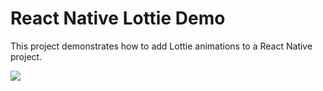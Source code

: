 # React Native Lottie Demo

This project demonstrates how to add Lottie animations to a React Native project.

![](https://www.dl.dropboxusercontent.com/s/8dgd7tnj1z6yhp2/Untitled.gif)
